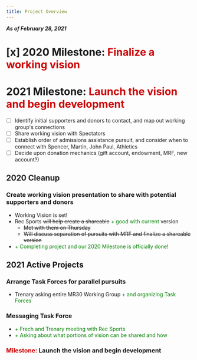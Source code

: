 ```yaml
---
title: Project Overview
---
```

***As of February 28, 2021***

# [x] 2020 Milestone: <span style='color:#cc0000'>Finalize a working vision</span>
# 2021 Milestone: <span style='color:#cc0000'>Launch the vision and begin development</span>
- [ ] Identify initial supporters and donors to contact, and map out working group's connections
- [ ] Share working vision with Spectators
- [ ] Establish order of admissions assistance pursuit, and consider when to connect with Spencer, Martin, John Paul, Athletics
- [ ] Decide upon donation mechanics (gift account, endowment, MRF, new account?)

## 2020 Cleanup
### Create working vision presentation to share with potential supporters and donors
- Working Vision is set!
- Rec Sports ~~will help create a shareable~~ <span style='color:green'>+ good with current</span> version
  - ~~Met with them on Thursday~~
  - ~~Will discuss separation of pursuits with MRF and finalize a shareable version~~
- <span style='color:green'>+ Completing project and our 2020 Milestone is officially done!</span>

## 2021 Active Projects
### Arrange Task Forces for parallel pursuits
- Trenary asking entire MR30 Working Group <span style='color:green'>+ and organizing Task Forces</span>

### Messaging Task Force
- <span style='color:green'>+ Frech and Trenary meeting with Rec Sports</span>
- <span style='color:green'>+ Asking about what portions of vision can be shared and how</span>

### <span style='color:#cc0000'>Milestone:</span> **Launch the vision and begin development**
